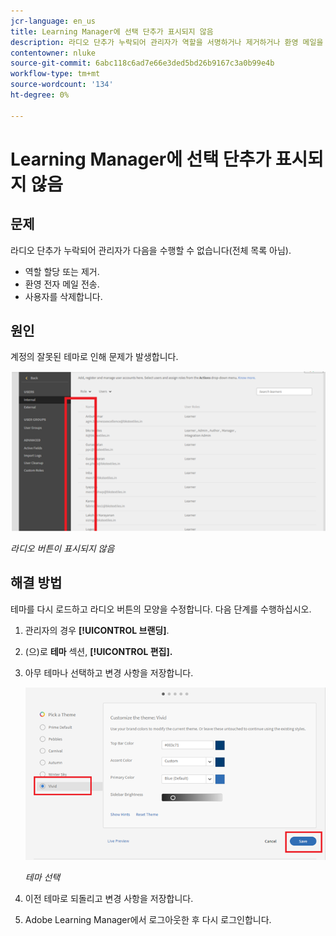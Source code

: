 ```yaml
---
jcr-language: en_us
title: Learning Manager에 선택 단추가 표시되지 않음
description: 라디오 단추가 누락되어 관리자가 역할을 서명하거나 제거하거나 환영 메일을 보내거나 사용자를 삭제할 수 없습니다.
contentowner: nluke
source-git-commit: 6abc118c6ad7e66e3ded5bd26b9167c3a0b99e4b
workflow-type: tm+mt
source-wordcount: '134'
ht-degree: 0%

---
```




# Learning Manager에 선택 단추가 표시되지 않음

## 문제

라디오 단추가 누락되어 관리자가 다음을 수행할 수 없습니다(전체 목록 아님).

* 역할 할당 또는 제거.
* 환영 전자 메일 전송.
* 사용자를 삭제합니다.

## 원인

계정의 잘못된 테마로 인해 문제가 발생합니다.

![](assets/radio-buttons.png)

*라디오 버튼이 표시되지 않음*

## 해결 방법

테마를 다시 로드하고 라디오 버튼의 모양을 수정합니다. 다음 단계를 수행하십시오.

1. 관리자의 경우 **[!UICONTROL 브랜딩]**.
1. (으)로 **테마** 섹션, **[!UICONTROL 편집].**
1. 아무 테마나 선택하고 변경 사항을 저장합니다.

   ![](assets/set-themes.png)

   *테마 선택*

1. 이전 테마로 되돌리고 변경 사항을 저장합니다.
1. Adobe Learning Manager에서 로그아웃한 후 다시 로그인합니다.
